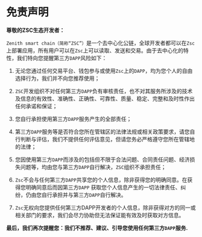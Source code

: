 # 免责声明

**尊敬的ZSC生态开发者：**

`Zenith smart chain（简称“ZSC”）`是一个去中心化公链，全球开发者都可以在`Zsc`上部署应用，所有用户可以在`Zsc`上可以读取、发送和交易。由于去中心化的特性，我们特向您提醒第三方`DAPP`风险如下：

1. 无论您通过任何交易平台、钱包参与或使用`Zsc`上的`DAPP`，均为您个人的自由选择行为，我们并不向您推荐使用；

2. `ZSC`开发组织不对任何第三方`DAPP`负有审核责任，也不对其服务所涉及的技术及信息的有效性、准确性、正确性、可靠性、质量、稳定、完整和及时性作出任何承诺和保证；

3. 您自行承担使用第三方`DAPP`服务产生的全部责任；

4. 第三方`DAPP`服务等是否符合您所在管辖区的法律法规或相关政策要求，请您自行判断与评估，我们不提供任何评估意见，但请您务必严格遵守您所在管辖地的法律；

5. 您因使用第三方`DAPP`而涉及的包括但不限于合法问题、合同责任问题、经济损失问题等，均由您与第三方`DAPP`自行解决，`ZSC`组织不承担责任；

6. `Zsc`不会与任何第三方`DAPP`共享您的个人信息，除非获得您的明确同意。在获得您明确同意后而因第三方`DAPP` 获取您个人信息产生的一切法律责任、纠纷，仍由您自行承担并与第三方`DAPP`自行解决。

7. `Zsc`无权向您提供任何第三方DAPP开发者的个人信息，除非获得对方的同一或相关部门的要求，我们会尽力协助但无法保证能有效及时获取对方信息。

**最后，我们再次提醒您：我们不推荐、建议、引导您使用任何第三方`DAPP`服务.**
